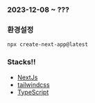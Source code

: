 
### 2023-12-08 ~ ???


### 환경설정
```
npx create-next-app@latest
```

  

### Stacks!!

- [NextJs](https://nextjs.org/)
- [tailwindcss](https://tailwindcss.com/)
- [TypeScript](https://www.typescriptlang.org/)
